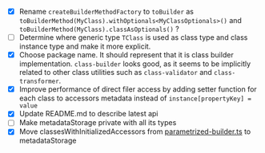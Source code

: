 - [x] Rename `createBuilderMethodFactory` to `toBuilder` as `toBuilderMethod(MyClass).withOptionals<MyClassOptionals>()` and `toBuilderMethod(MyClass).classAsOptionals()` ?
- [ ] Determine where generic type `TClass` is used as class type and class instance type and make it more explicit.
- [x] Choose package name. It should represent that it is class builder implementation. `class-builder` looks good, as it seems to be implicitly related to other class utilities such as `class-validator` and `class-transformer`.
- [x] Improve performance of direct filer access by adding setter function for each class to accessors metadata instead of `instance[propertyKey] = value`
- [x] Update README.md to describe latest api
- [ ] Make metadataStorage private with all its types
- [x] Move classesWithInitializedAccessors from [parametrized-builder.ts](./src/lib/parametrized-builder.ts) to metadataStorage
